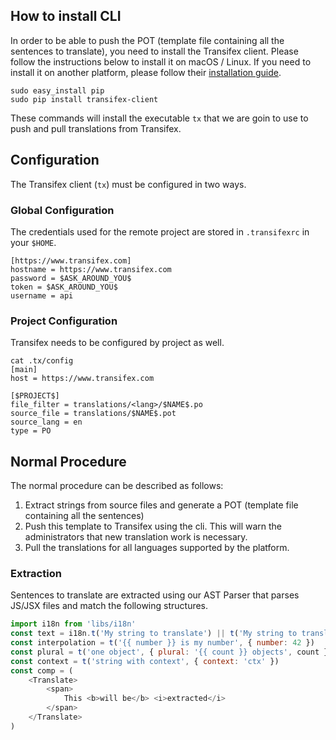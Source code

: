 ## How to install CLI

In order to be able to push the POT (template file containing all the sentences
to translate), you need to install the Transifex client. Please follow the
instructions below to install it on macOS / Linux. If you need to install it on
another platform, please follow their [installation guide](https://docs.transifex.com/client/installing-the-client).

    sudo easy_install pip
    sudo pip install transifex-client

These commands will install the executable `tx` that we are goin to use to push
and pull translations from Transifex.

## Configuration

The Transifex client (`tx`) must be configured in two ways.

### Global Configuration

The credentials used for the remote project are stored in `.transifexrc` in your
`$HOME`.

    [https://www.transifex.com]
    hostname = https://www.transifex.com
    password = $ASK_AROUND_YOU$
    token = $ASK_AROUND_YOU$
    username = api

### Project Configuration

Transifex needs to be configured by project as well.

    cat .tx/config
    [main]
    host = https://www.transifex.com

    [$PROJECT$]
    file_filter = translations/<lang>/$NAME$.po
    source_file = translations/$NAME$.pot
    source_lang = en
    type = PO

## Normal Procedure

The normal procedure can be described as follows:

1.  Extract strings from source files and generate a POT (template file
    containing all the sentences)
2.  Push this template to Transifex using the cli. This will warn the
    administrators that new translation work is necessary.
3.  Pull the translations for all languages supported by the platform.

### Extraction

Sentences to translate are extracted using our AST Parser that parses JS/JSX
files and match the following structures.

```javascript
import i18n from 'libs/i18n'
const text = i18n.t('My string to translate') || t('My string to translate when using the HOC translate()')
const interpolation = t('{{ number }} is my number', { number: 42 })
const plural = t('one object', { plural: '{{ count }} objects', count })
const context = t('string with context', { context: 'ctx' })
const comp = (
	<Translate>
		<span>
			This <b>will be</b> <i>extracted</i>
		</span>
	</Translate>
)
```
